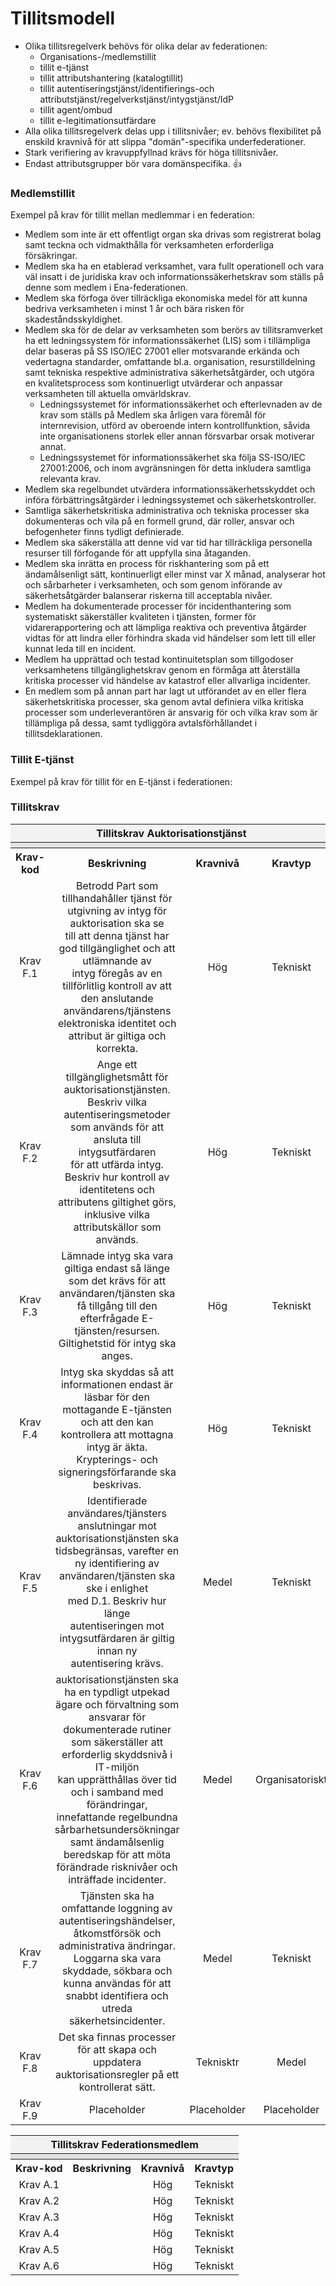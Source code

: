 # Tillitsmodell

- Olika tillitsregelverk behövs för olika delar av federationen:
  - Organisations-/medlemstillit
  - tillit e-tjänst
  - tillit attributshantering (katalogtillit)
  - tillit autentiseringstjänst/identifierings-och attributstjänst/regelverkstjänst/intygstjänst/IdP
  - tillit agent/ombud
  - tillit e-legitimationsutfärdare 
- Alla olika tillitsregelverk delas upp i tillitsnivåer; ev. behövs flexibilitet på enskild kravnivå för att slippa "domän"-specifika underfederationer.
- Stark verifiering av kravuppfyllnad krävs för höga tillitsnivåer.
- Endast attributsgrupper bör vara domänspecifika. :+1:

### Medlemstillit

Exempel på krav för tillit mellan medlemmar i en federation:

- Medlem som inte är ett offentligt organ ska drivas som registrerat bolag samt teckna och vidmakthålla för verksamheten erforderliga försäkringar.
- Medlem ska ha en etablerad verksamhet, vara fullt operationell och vara väl insatt i de juridiska krav och informationssäkerhetskrav som ställs på denne som medlem i Ena-federationen.
- Medlem ska förfoga över tillräckliga ekonomiska medel för att kunna bedriva verksamheten i minst 1 år och bära risken för skadeståndsskyldighet.
- Medlem ska för de delar av verksamheten som berörs av tillitsramverket ha ett ledningssystem för informationssäkerhet (LIS) som i tillämpliga delar baseras på SS ISO/IEC 27001 eller motsvarande erkända och vedertagna standarder, omfattande bl.a. organisation, resurstilldelning samt tekniska respektive administrativa säkerhetsåtgärder, och utgöra en kvalitetsprocess som kontinuerligt utvärderar och anpassar verksamheten till aktuella omvärldskrav. 
  - Ledningssystemet för informationssäkerhet och efterlevnaden av de krav som ställs på Medlem ska årligen vara föremål för internrevision, utförd av oberoende intern kontrollfunktion, såvida inte organisationens storlek eller annan försvarbar orsak motiverar annat.
  - Ledningssystemet för informationssäkerhet ska följa SS-ISO/IEC 27001:2006, och inom avgränsningen för detta inkludera samtliga relevanta krav.
- Medlem ska regelbundet utvärdera informationssäkerhetsskyddet och införa förbättringsåtgärder i ledningssystemet och säkerhetskontroller.
- Samtliga säkerhetskritiska administrativa och tekniska processer ska dokumenteras och vila på en formell grund, där roller, ansvar och befogenheter finns tydligt definierade. 
- Medlem ska säkerställa att denne vid var tid har tillräckliga personella resurser till förfogande för att uppfylla sina åtaganden.
- Medlem ska inrätta en process för riskhantering som på ett ändamålsenligt sätt, kontinuerligt eller minst var X månad, analyserar hot och sårbarheter i verksamheten, och som genom införande av säkerhetsåtgärder balanserar riskerna till acceptabla nivåer. 
- Medlem ha dokumenterade processer för incidenthantering som systematiskt säkerställer kvaliteten i tjänsten, former för vidarerapportering och att lämpliga reaktiva och preventiva åtgärder vidtas för att lindra eller förhindra skada vid händelser som lett till eller kunnat leda till en incident.
- Medlem ha upprättad och testad kontinuitetsplan som tillgodoser verksamhetens tillgänglighetskrav genom en förmåga att återställa kritiska processer vid händelse av katastrof eller allvarliga incidenter.
- En medlem som på annan part har lagt ut utförandet av en eller flera säkerhetskritiska processer, ska genom avtal definiera vilka kritiska processer som underleverantören är ansvarig för och vilka krav som är tillämpliga på dessa, samt tydliggöra avtalsförhållandet i tillitsdeklarationen.

### Tillit E-tjänst

Exempel på krav för tillit för en E-tjänst i federationen:

### Tillitskrav

<table>
  <tr>
    <th colspan="4" style="text-align: center; background-color: #f2f2f2;">Tillitskrav Auktorisationstjänst</th>
  </tr>
  <tr>
    <th colspan="4" style="text-align: center; background-color: #e2e2e2;"></th>
  </tr>
  <tr>
    <th style="text-align: center;">Krav-kod</th>
    <th style="text-align: center;">Beskrivning</th>
    <th style="text-align: center;">Kravnivå</th>
    <th style="text-align: center;">Kravtyp</th>
  </tr>
  <tr>
    <td style="text-align: center;">Krav F.1</td>
    <td style="text-align: center;">Betrodd Part som tillhandahåller tjänst för utgivning av intyg för auktorisation ska se<br>till att denna tjänst har god tillgänglighet och att utlämnande av<br>intyg föregås av en tillförlitlig kontroll av att den anslutande<br>användarens/tjänstens elektroniska identitet och attribut är giltiga och korrekta.</td>
    <td style="text-align: center;">Hög</td>
    <td style="text-align: center;">Tekniskt</td>
  </tr>
  <tr>
    <td style="text-align: center;">Krav F.2</td>
    <td style="text-align: center;">Ange ett tillgänglighetsmått för auktorisationstjänsten. Beskriv vilka autentiseringsmetoder<br>som används för att ansluta till intygsutfärdaren<br>för att utfärda intyg. Beskriv hur kontroll av identitetens och<br>attributens giltighet görs, inklusive vilka attributskällor som används.</td>
    <td style="text-align: center;">Hög</td>
    <td style="text-align: center;">Tekniskt</td>
  </tr>
  <tr>
    <td style="text-align: center;">Krav F.3</td>
    <td style="text-align: center;">Lämnade intyg ska vara giltiga endast så länge som det krävs för att<br>användaren/tjänsten ska få tillgång till den efterfrågade E-tjänsten/resursen.<br>Giltighetstid för intyg ska anges.</td>
    <td style="text-align: center;">Hög</td>
    <td style="text-align: center;">Tekniskt</td>
  </tr>
  <tr>
    <td style="text-align: center;">Krav F.4</td>
    <td style="text-align: center;">Intyg ska skyddas så att informationen endast är läsbar för den<br>mottagande E-tjänsten och att den kan kontrollera att mottagna intyg är äkta.<br>Krypterings- och signeringsförfarande ska beskrivas.</td>
    <td style="text-align: center;">Hög</td>
    <td style="text-align: center;">Tekniskt</td>
  </tr>
  <tr>
    <td style="text-align: center;">Krav F.5</td>
    <td style="text-align: center;">Identifierade användares/tjänsters anslutningar mot auktorisationstjänsten ska<br>tidsbegränsas, varefter en ny identifiering av användaren/tjänsten ska ske i enlighet<br>med D.1. Beskriv hur länge<br>autentiseringen mot intygsutfärdaren är giltig innan ny<br>autentisering krävs.</td>
    <td style="text-align: center;">Medel</td>
    <td style="text-align: center;">Tekniskt</td>
  </tr>
  <tr>
    <td style="text-align: center;">Krav F.6</td>
    <td style="text-align: center;">auktorisationstjänsten ska ha en typdligt utpekad ägare och förvaltning som ansvarar för<br>dokumenterade rutiner som säkerställer att erforderlig skyddsnivå i IT-miljön<br>kan upprätthållas över tid och i samband med förändringar,<br>innefattande regelbundna sårbarhetsundersökningar samt ändamålsenlig beredskap för att möta<br>förändrade risknivåer och inträffade incidenter.</td>
    <td style="text-align: center;">Medel</td>
    <td style="text-align: center;">Organisatoriskt</td>
  </tr>
  <tr>
    <td style="text-align: center;">Krav F.7</td>
    <td style="text-align: center;">Tjänsten ska ha omfattande loggning av autentiseringshändelser, åtkomstförsök och administrativa ändringar.<br>Loggarna ska vara skyddade, sökbara och kunna användas för att snabbt identifiera och utreda säkerhetsincidenter.
</td>
    <td style="text-align: center;">Medel</td>
    <td style="text-align: center;">Tekniskt</td>
  </tr>
  <tr>
    <td style="text-align: center;">Krav F.8</td>
    <td style="text-align: center;">Det ska finnas processer för att skapa och uppdatera auktorisationsregler på ett kontrollerat sätt.
</td>
    <td style="text-align: center;">Teknisktr</td>
    <td style="text-align: center;">Medel</td>
  </tr>
  <tr>
    <td style="text-align: center;">Krav F.9</td>
    <td style="text-align: center;">Placeholder</td>
    <td style="text-align: center;">Placeholder</td>
    <td style="text-align: center;">Placeholder</td>
  </tr>

</table>

<table>
  <tr>
    <th colspan="4" style="text-align: center; background-color: #f2f2f2;">Tillitskrav Federationsmedlem</th>
  </tr>
  <tr>
    <th colspan="4" style="text-align: center; background-color: #e2e2e2;"></th>
  </tr>
  <tr>
    <th style="text-align: center;">Krav-kod</th>
    <th style="text-align: center;">Beskrivning</th>
    <th style="text-align: center;">Kravnivå</th>
    <th style="text-align: center;">Kravtyp</th>
  </tr>
  <tr>
    <td style="text-align: center;">Krav A.1</td>
    <td style="text-align: center;"></td>
    <td style="text-align: center;">Hög</td>
    <td style="text-align: center;">Tekniskt</td>
  </tr>
  <tr>
    <td style="text-align: center;">Krav A.2</td>
    <td style="text-align: center;"></td>
    <td style="text-align: center;">Hög</td>
    <td style="text-align: center;">Tekniskt</td>
  </tr>
  <tr>
    <td style="text-align: center;">Krav A.3</td>
    <td style="text-align: center;"></td>
    <td style="text-align: center;">Hög</td>
    <td style="text-align: center;">Tekniskt</td>
  </tr>
  <tr>
    <td style="text-align: center;">Krav A.4</td>
    <td style="text-align: center;"></td>
    <td style="text-align: center;">Hög</td>
    <td style="text-align: center;">Tekniskt</td>
  </tr>
  <tr>
    <td style="text-align: center;">Krav A.5</td>
    <td style="text-align: center;"></td>
    <td style="text-align: center;">Hög</td>
    <td style="text-align: center;">Tekniskt</td>
  </tr>
  <tr>
    <td style="text-align: center;">Krav A.6</td>
    <td style="text-align: center;"></td>
    <td style="text-align: center;">Hög</td>
    <td style="text-align: center;">Tekniskt</td>
  </tr>

</table>
